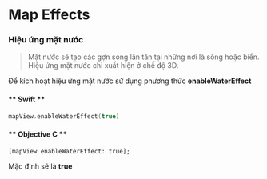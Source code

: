 # Map Effects

  ### Hiệu ứng mặt nước

  > Mặt nước sẽ tạo các gợn sóng lăn tăn tại những nơi là sông hoặc biển. Hiệu ứng mặt nước chỉ xuất hiện ở chế độ 3D.

  Để kích hoạt hiệu ứng mặt nước sử dụng phương thức **enableWaterEffect**

  <!-- tabs:start -->

  #### ** Swift **

  ```swift
  mapView.enableWaterEffect(true)
  ```

  #### ** Objective C **

  ```objc
  [mapView enableWaterEffect: true];
  ```
  
  <!-- tabs:end -->

  Mặc định sẽ là **true**
